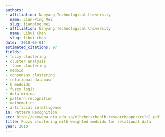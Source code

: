 ```yaml
---
authors:
- affiliation: Nanyang Technological University
  name: Jian-Ping Mei
  slug: jianping_mei
- affiliation: Nanyang Technological University
  name: Lihui Chen
  slug: lihui_chen
date: '2010-05-01'
estimated_citations: 97
fields:
- fuzzy clustering
- cluster analysis
- flame clustering
- medoid
- consensus clustering
- relational database
- k medoids
- fuzzy logic
- data mining
- pattern recognition
- mathematics
- artificial intelligence
in: Pattern Recognition
src: http://eeeweba.ntu.edu.sg/elhchen/chenlh-researchpaper/rclh1.pdf
title: Fuzzy clustering with weighted medoids for relational data
year: 2010
---
```

